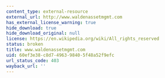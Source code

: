 ```yaml
---
content_type: external-resource
external_url: http://www.waldenassetmgmt.com
has_external_license_warning: true
hide_download: true
hide_download_original: null
license: https://en.wikipedia.org/wiki/All_rights_reserved
status: broken
title: www.waldenassetmgmt.com
uid: 60ef3e38-c8d7-4963-9840-5f48a52f9efc
url_status_code: 403
wayback_url: ''
---
```

